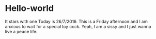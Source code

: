 # Hello-world
It stars with one
Today is 26/7/2019. This is a Friday afternoon and I am anxious to wait for a special toy cock.
Yeah, I am a sissy and I just wanna live a peace life.
